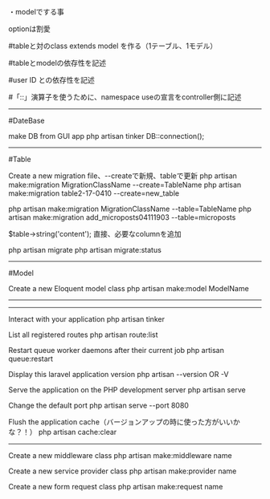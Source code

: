 
・modelでする事

optionは割愛

#tableと対のclass extends model を作る（1テーブル、1モデル）

#tableとmodelの依存性を記述

#user ID との依存性を記述

#「::」演算子を使うために、namespace useの宣言をcontroller側に記述


--------------------------------------------------

#DateBase

make DB from GUI app
php artisan tinker
DB::connection();

--------------------------------------------------

#Table

Create a new migration file、--createで新規、tableで更新
php artisan make:migration MigrationClassName --create=TableName
php artisan make:migration table2-17-0410 --create=new_table
	
php artisan make:migration MigrationClassName --table=TableName
php artisan make:migration add_microposts04111903 --table=microposts

$table->string('content'); 直接、必要なcolumnを追加

php artisan migrate
php artisan migrate:status

--------------------------------------------------

#Model

Create a new Eloquent model class
php artisan make:model ModelName

--------------------------------------------------
--------------------------------------------------

Interact with your application
php artisan tinker

 List all registered routes
php artisan route:list

Restart queue worker daemons after their current job
php artisan queue:restart

Display this laravel application version
php artisan --version OR -V

Serve the application on the PHP development server
php artisan serve

Change the default port
php artisan serve --port 8080

Flush the application cache（バージョンアップの時に使った方がいいかな？！）
php artisan cache:clear

--------------------------------------------------

Create a new middleware class
php artisan make:middleware name

Create a new service provider class
php artisan make:provider name

Create a new form request class
php artisan make:request name

